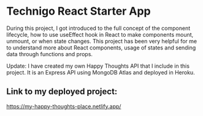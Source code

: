 # Technigo React Starter App

During this project, I got introduced to the full concept of the component lifecycle, how to use useEffect hook in React to make components mount, unmount, or when state changes. This project has been very helpful for me to understand more about React components, usage of states and sending data through functions and props.

Update:
I have created my own Happy Thoughts API that I include in this project. It is an Express API using MongoDB Atlas and deployed in Heroku.

## Link to my deployed project: 

https://my-happy-thoughts-place.netlify.app/


